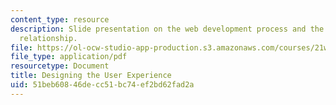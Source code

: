 ```yaml
---
content_type: resource
description: Slide presentation on the web development process and the audience/client/developer
  relationship.
file: https://ol-ocw-studio-app-production.s3.amazonaws.com/courses/21w-785-communicating-in-cyberspace-fall-2003/51beb60846decc51bc74ef2bd62fad2a_designing_user_exp.pdf
file_type: application/pdf
resourcetype: Document
title: Designing the User Experience
uid: 51beb608-46de-cc51-bc74-ef2bd62fad2a
---
```

